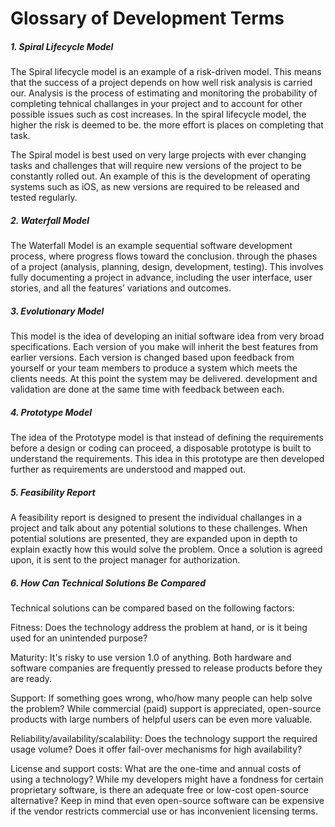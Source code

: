 # Glossary of Development Terms

##### 1. Spiral Lifecycle Model

The Spiral lifecycle model is an example of a risk-driven model. This means that the success of a project depends on how well risk analysis is carried our. Analysis is the process of estimating and monitoring the probability of completing tehnical challanges in your project and to account for other possible issues such as cost increases. In the spiral lifecycle model, the higher the risk is deemed to be. the more effort is places on completing that task.

The Spiral model is best used on very large projects with ever changing tasks and challenges that will require new versions of the project to be constantly rolled out. An example of this is the development of operating systems such as iOS, as new versions are required to be released and tested regularly.

##### 2. Waterfall Model

The Waterfall Model is an example sequential software development process, where progress flows toward the conclusion. through the phases of a project (analysis, planning, design, development, testing). This involves fully documenting a project in advance, including the user interface, user stories, and all the features’ variations and outcomes.

##### 3. Evolutionary Model

This model is the idea of  developing an initial software idea from very broad specifications. Each version of you make will inherit the best features from earlier versions. Each version is changed based upon feedback from yourself or your team members to produce a system which meets the clients needs. At this point the system may be delivered. development and validation are done at the same time with feedback between each.

##### 4. Prototype Model

The idea of the Prototype model is that instead of defining the requirements before a design or coding can proceed, a disposable prototype is built to understand the requirements. This idea in this prototype are then developed further as requirements are understood and mapped out.

##### 5.  Feasibility Report

A feasibility report is designed to present the individual challanges in a project and talk about any potential solutions to these challenges. When potential solutions are presented, they are expanded upon in depth to explain exactly how this would solve the problem. Once a solution is agreed upon, it is sent to the project manager for authorization.

##### 6. How Can Technical Solutions Be Compared

Technical solutions can be compared based on the following factors:  

Fitness: Does the technology address the problem at hand, or is it being used for an unintended purpose?

Maturity: It's risky to use version 1.0 of anything. Both hardware and software companies are frequently pressed to release products before they are ready.

Support: If something goes wrong, who/how many people can help solve the problem? While commercial (paid) support is appreciated, open-source products with large numbers of helpful users can be even more valuable.

Reliability/availability/scalability: Does the technology support the required usage volume? Does it offer fail-over mechanisms for high availability?

License and support costs: What are the one-time and annual costs of using a technology? While my developers might have a fondness for certain proprietary software, is there an adequate free or low-cost open-source alternative? Keep in mind that even open-source software can be expensive if the vendor restricts commercial use or has inconvenient licensing terms.



